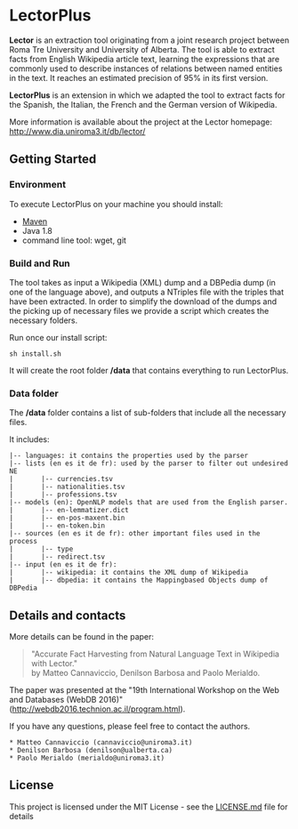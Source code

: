 # LectorPlus
**Lector** is an extraction tool originating from a joint research project between Roma Tre University and University of Alberta. The tool is able to extract facts from English Wikipedia article text, learning the expressions that are commonly used to describe instances of relations between named entities in the text. It reaches an estimated precision of 95% in its first version. 

**LectorPlus** is an extension in which we adapted the tool to extract facts for the Spanish, the Italian, the French and the German version of Wikipedia.

More information is available about the project at the Lector homepage: http://www.dia.uniroma3.it/db/lector/


## Getting Started

### Environment
To execute LectorPlus on your machine you should install:
- [Maven](https://maven.apache.org/)
- Java 1.8
- command line tool:  wget, git
	
### Build and Run
The tool takes as input a Wikipedia (XML) dump and a DBPedia dump (in one of the language above), and outputs a NTriples file with the triples that have been extracted. In order to simplify the download of the dumps and the picking up of necessary files we provide a script which creates the necessary folders. 

Run once our install script:
```
sh install.sh
```

It will create the root folder **/data** that contains everything to run LectorPlus.

### Data folder
The **/data** folder contains a list of sub-folders that include all the necessary files. 

It includes:
```
|-- languages: it contains the properties used by the parser
|-- lists (en es it de fr): used by the parser to filter out undesired NE
|		|-- currencies.tsv
|		|-- nationalities.tsv
|		|-- professions.tsv
|-- models (en): OpenNLP models that are used from the English parser.
|		|-- en-lemmatizer.dict
|		|-- en-pos-maxent.bin
|		|-- en-token.bin
|-- sources (en es it de fr): other important files used in the process
|		|-- type
|		|-- redirect.tsv
|-- input (en es it de fr):
|		|-- wikipedia: it contains the XML dump of Wikipedia
|		|-- dbpedia: it contains the Mappingbased Objects dump of DBPedia
```

## Details and contacts
More details can be found in the paper:

>  "Accurate Fact Harvesting from Natural Language Text in Wikipedia with Lector."   
>  by Matteo Cannaviccio, Denilson Barbosa and Paolo Merialdo.   

The paper was presented at the "19th International Workshop on the Web and Databases (WebDB 2016)" 
(http://webdb2016.technion.ac.il/program.html).

If you have any questions, please feel free to contact the authors.

	* Matteo Cannaviccio (cannaviccio@uniroma3.it)
	* Denilson Barbosa (denilson@ualberta.ca)
	* Paolo Merialdo (merialdo@uniroma3.it)


## License
This project is licensed under the MIT License - see the [LICENSE.md](LICENSE.md) file for details
